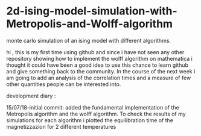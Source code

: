 # 2d-ising-model-simulation-with-Metropolis-and-Wolff-algorithm
monte carlo simulation of an ising model with different algorithms.

hi , this is my first time using github and since i have not seen any other repository showing how to implement the wolff algorithm on 
mathematica i thought  it could have been a good idea  to use this chance to learn github and give something back to the community. In the course of the next 
week i am going to add an analysis of the correlation times and a measure of few other quantities people can be interested into.


  development diary :
  
  
 15/07/18-initial commit:   added the fundamental implementation of the Metropolis algorithm and the wolff algorithm. To check the results of my simulations for each algorithm i plotted the equilibration time of the magnetizzazion for  2 different temperatures  
